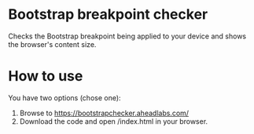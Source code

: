 # Bootstrap breakpoint checker
Checks the Bootstrap breakpoint being applied to your device and shows the browser's content size.

# How to use
You have two options (chose one):
1. Browse to https://bootstrapchecker.aheadlabs.com/
2. Download the code and open /index.html in your browser.

